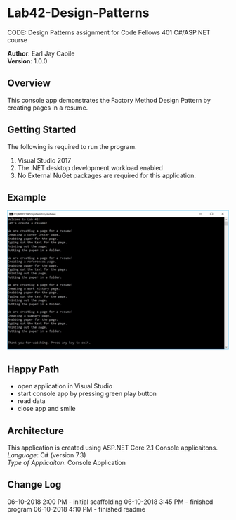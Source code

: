 # Lab42-Design-Patterns
CODE: Design Patterns assignment for Code Fellows 401 C#/ASP.NET course

**Author**: Earl Jay Caoile <br />
**Version**: 1.0.0

## Overview
This console app demonstrates the Factory Method Design Pattern by 
creating pages in a resume.

## Getting Started
The following is required to run the program.
1. Visual Studio 2017 
2. The .NET desktop development workload enabled
3. No External NuGet packages are required for this application. 

## Example
![Lab 42 Screenshot](Lab42-SS1.jpg)

## Happy Path
 - open application in Visual Studio
 - start console app by pressing green play button
 - read data
 - close app and smile


## Architecture
This application is created using ASP.NET Core 2.1 Console applicaitons. <br />
*Language*: C# (version 7.3) <br />
*Type of Applicaiton*: Console Application <br />

## Change Log
06-10-2018 2:00 PM - initial scaffolding
06-10-2018 3:45 PM - finished program
06-10-2018 4:10 PM - finished readme